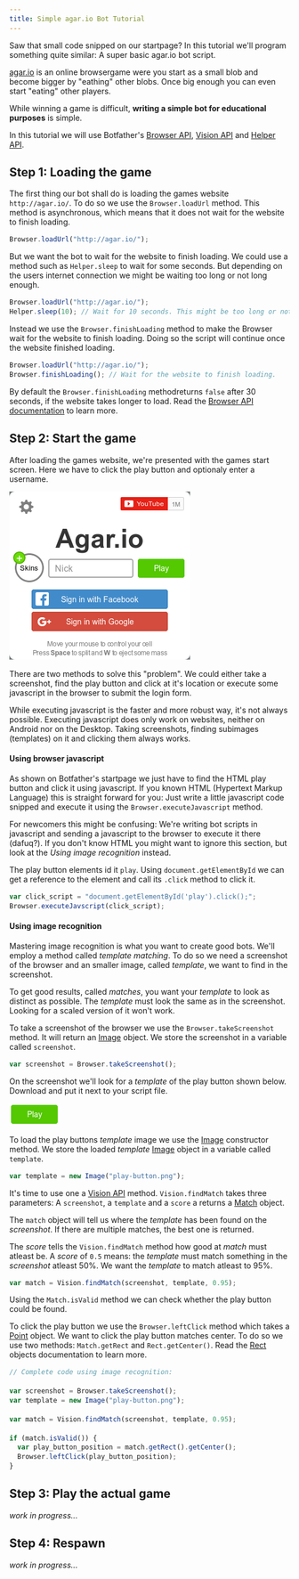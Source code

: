 ```yaml
---
title: Simple agar.io Bot Tutorial
---
```


Saw that small code snipped on our startpage? In this tutorial we'll program something quite similar: A super basic agar.io bot script.

[agar.io](http://agar.io/) is an online browsergame were you start as a small blob and become bigger by "eathing" other blobs. Once big enough you can even start "eating" other players.

While winning a game is difficult, **writing a simple bot for educational purposes** is simple.

In this tutorial we will use Botfather's [Browser API](../apiref/browser-api), [Vision API](../apiref/vision-api) and [Helper API](../apiref/helper-api).

## Step 1: Loading the game

The first thing our bot shall do is loading the games website `http://agar.io/`. To do so we use the `Browser.loadUrl` method. This method is asynchronous, which means that it does not wait for the website to finish loading.

```javascript
Browser.loadUrl("http://agar.io/");
```

But we want the bot to wait for the website to finish loading. We could use a method such as `Helper.sleep` to wait for some seconds. But depending on the users internet connection we might be waiting too long or not long enough.

```javascript
Browser.loadUrl("http://agar.io/");
Helper.sleep(10); // Wait for 10 seconds. This might be too long or not long enough for the website to load.
```

Instead we use the `Browser.finishLoading` method to make the Browser wait for the website to finish loading. Doing so the script will continue once the website finished loading.

```javascript
Browser.loadUrl("http://agar.io/");
Browser.finishLoading(); // Wait for the website to finish loading.
```

By default the `Browser.finishLoading` methodreturns `false` after 30 seconds, if the website takes longer to load. Read the [Browser API documentation](../apiref/browser-api) to learn more.

## Step 2: Start the game

After loading the games website, we're presented with the games start screen. Here we have to click the play button and optionaly enter a username.

![Agar.io start screen](../../assets/docs/start-screen.png)

There are two methods to solve this "problem". We could either take a screenshot, find the play button and click at it's location or execute some javascript in the browser to submit the login form.

While executing javascript is the faster and more robust way, it's not always possible. Executing javascript does only work on websites, neither on Android nor on the Desktop. Taking screenshots, finding subimages (templates) on it and clicking them always works.

#### Using browser javascript

As shown on Botfather's startpage we just have to find the HTML play button and click it using javascript. If you known HTML (Hypertext Markup Language) this is straight forward for you: Just write a little javascript code snipped and execute it using the `Browser.executeJavascript` method.

For newcomers this might be confusing: We're writing bot scripts in javascript and sending a javascript to the browser to execute it there (dafuq?). If you don't know HTML you might want to ignore this section, but look at the _Using image recognition_ instead.

The play button elements id it `play`. Using `document.getElementById` we can get a reference to the element and call its `.click` method to click it.

```javascript
var click_script = "document.getElementById('play').click();";
Browser.executeJavscript(click_script);
```

#### Using image recognition

Mastering image recognition is what you want to create good bots. We'll employ a method called _template matching_. To do so we need a screenshot of the browser and an smaller image, called _template_, we want to find in the screenshot.

To get good results, called _matches_, you want your _template_ to look as distinct as possible. The _template_ must look the same as in the screenshot. Looking for a scaled version of it won't work.

To take a screenshot of the browser we use the `Browser.takeScreenshot` method. It will return an [Image](../apiref/image) object. We store the screenshot in a variable called `screenshot`.

```javascript
var screenshot = Browser.takeScreenshot();
```

On the screenshot we'll look for a _template_ of the play button shown below. Download and put it next to your script file.

![Agar.io start screen](../../assets/docs/play-button.png)

To load the play buttons _template_ image we use the [Image](../apiref/image) constructor method. We store the loaded _template_ [Image](../apiref/image) object in a variable called `template`.

```javascript
var template = new Image("play-button.png");
```

It's time to use one a [Vision API](../apiref/vision-api) method. `Vision.findMatch` takes three parameters: A `screenshot`, a `template` and a `score` a returns a [Match](../apiref/match) object.

The `match` object will tell us where the _template_ has been found on the _screenshot_. If there are multiple matches, the best one is returned.

The _score_ tells the `Vision.findMatch` method how good at _match_ must atleast be. A _score_ of `0.5` means: the _template_ must match something in the _screenshot_ atleast 50%. We want the _template_ to match atleast to 95%.

```javascript
var match = Vision.findMatch(screenshot, template, 0.95);
```

Using the `Match.isValid` method we can check whether the play button could be found.

To click the play button we use the `Browser.leftClick` method which takes a [Point](../apiref/point) object. We want to click the play button matches center. To do so we use two methods: `Match.getRect` and `Rect.getCenter()`. Read the [Rect](../apiref/point) objects documentation to learn more.

```javascript
// Complete code using image recognition:

var screenshot = Browser.takeScreenshot();
var template = new Image("play-button.png");

var match = Vision.findMatch(screenshot, template, 0.95);

if (match.isValid()) {
  var play_button_position = match.getRect().getCenter();
  Browser.leftClick(play_button_position);
}
```

## Step 3: Play the actual game

_work in progress..._

## Step 4: Respawn

_work in progress..._
